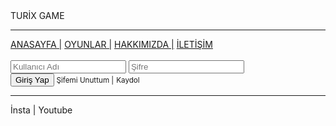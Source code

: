 <!doctype html>
<html>
<head>
<meta charset="utf-8">
<title>Başlıksız Belge</title>

<link rel="stylesheet" type="text/css" href="Untitled-2.css">
</head>

<body>
<thead>TURİX GAME</thead><hr color="#666666">
<tbody>
<nav>
<a href="ANASAYFA-3.html">ANASAYFA |</a>
 <a href="OYUNLAR.html">OYUNLAR |</a>
  <a href="HAKKIMIZDA.html">HAKKIMIZDA |</a>
   <a href="İLETİŞİM.html">İLETİŞİM</a>
</nav><br>
<nav>
<form name="Frm1" id="frm1" action="#">
<input type="text" placeholder="Kullanıcı Adı">
<input type="text" placeholder="Şifre"> <br>
<input type="button" value="Giriş Yap">
<a><small> Şifemi Unuttum |</small></a>
<a><small>Kaydol</small>
</form>
</nav>

</tbody>
<tfoot>
<footer align="bottom" ><hr><a>İnsta | Youtube</a></footer>
</tfoot>
</body>
</html>
